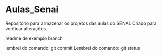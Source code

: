 # Aulas_Senai
Repositório para armazenar os projetos das aulas do SENAI.
Criado para verificar alterações.

readme de exemplo branch

lembrei do comando: git commit
Lembrei do comando: git status

